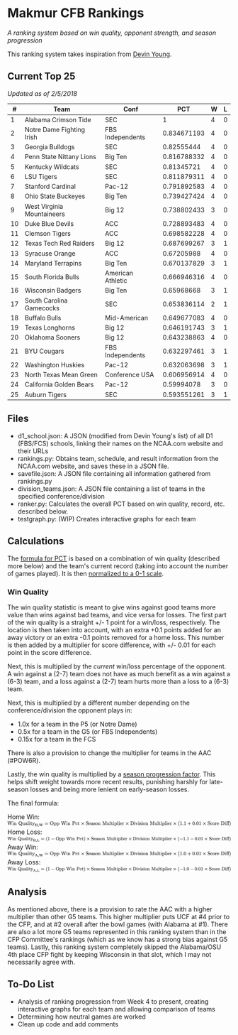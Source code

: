 # Makmur CFB Rankings
*A ranking system based on win quality, opponent strength, and season progression*

This ranking system takes inspiration from [Devin Young](http://www.devinyoungweb.com/blog/cfb-rankings-the-right-way).

## Current Top 25
*Updated as of 2/5/2018*

| #  | Team                       | Conf              | PCT         | W | L |
|----|----------------------------|-------------------|-------------|---|---|
| 1  | Alabama Crimson Tide       | SEC               | 1           | 4 | 0 |
| 2  | Notre Dame Fighting Irish  | FBS Independents  | 0.834671193 | 4 | 0 |
| 3  | Georgia Bulldogs           | SEC               | 0.82555444  | 4 | 0 |
| 4  | Penn State Nittany Lions   | Big Ten           | 0.816788332 | 4 | 0 |
| 5  | Kentucky Wildcats          | SEC               | 0.81345721  | 4 | 0 |
| 6  | LSU Tigers                 | SEC               | 0.811879311 | 4 | 0 |
| 7  | Stanford Cardinal          | Pac-12            | 0.791892583 | 4 | 0 |
| 8  | Ohio State Buckeyes        | Big Ten           | 0.739427424 | 4 | 0 |
| 9  | West Virginia Mountaineers | Big 12            | 0.738802433 | 3 | 0 |
| 10 | Duke Blue Devils           | ACC               | 0.728893483 | 4 | 0 |
| 11 | Clemson Tigers             | ACC               | 0.698582228 | 4 | 0 |
| 12 | Texas Tech Red Raiders     | Big 12            | 0.687699267 | 3 | 1 |
| 13 | Syracuse Orange            | ACC               | 0.67205988  | 4 | 0 |
| 14 | Maryland Terrapins         | Big Ten           | 0.670137829 | 3 | 1 |
| 15 | South Florida Bulls        | American Athletic | 0.666946316 | 4 | 0 |
| 16 | Wisconsin Badgers          | Big Ten           | 0.65968668  | 3 | 1 |
| 17 | South Carolina Gamecocks   | SEC               | 0.653836114 | 2 | 1 |
| 18 | Buffalo Bulls              | Mid-American      | 0.649677083 | 4 | 0 |
| 19 | Texas Longhorns            | Big 12            | 0.646191743 | 3 | 1 |
| 20 | Oklahoma Sooners           | Big 12            | 0.643238863 | 4 | 0 |
| 21 | BYU Cougars                | FBS Independents  | 0.632297461 | 3 | 1 |
| 22 | Washington Huskies         | Pac-12            | 0.632063698 | 3 | 1 |
| 23 | North Texas Mean Green     | Conference USA    | 0.606956914 | 4 | 0 |
| 24 | California Golden Bears    | Pac-12            | 0.59994078  | 3 | 0 |
| 25 | Auburn Tigers              | SEC               | 0.593551261 | 3 | 1 |

## Files

* d1_school.json: A JSON (modified from Devin Young's list) of all D1 (FBS/FCS) schools, linking their names on the NCAA.com website and their URLs
* rankings.py: Obtains team, schedule, and result information from the NCAA.com website, and saves these in a JSON file.
* savefile.json: A JSON file containing all information gathered from rankings.py
* division_teams.json: A JSON file containing a list of teams in the specified conference/division
* ranker.py: Calculates the overall PCT based on win quality, record, etc. described below.
* testgraph.py: (WIP) Creates interactive graphs for each team

## Calculations

The [formula for PCT](/Images/Eqs/Raw_Pct.png "Raw Percentage Formula") is based on a combination of win quality (described more below) and the team's current record (taking into account the number of games played). It is then [normalized to a 0-1 scale](Images/Eqs/Norm_Pct.png "Normalized Percentage").

### Win Quality

The win quality statistic is meant to give wins against good teams more value than wins against bad teams, and vice versa for losses. The first part of the win quality is a straight +/- 1 point for a win/loss, respectively. The location is then taken into account, with an extra +0.1 points added for an away victory or an extra -0.1 points removed for a home loss. This number is then added by a multiplier for score difference, with +/- 0.01 for each point in the score difference.

Next, this is multiplied by the *current* win/loss percentage of the opponent. A win against a (2-7) team does not have as much benefit as a win against a (6-3) team, and a loss against a (2-7) team hurts more than a loss to a (6-3) team.

Next, this is multiplied by a different number depending on the conference/division the opponent plays in:

* 1.0x for a team in the P5 (or Notre Dame)
* 0.5x for a team in the G5 (or FBS Independents)
* 0.15x for a team in the FCS

There is also a provision to change the multiplier for teams in the AAC (#POW6R).

Lastly, the win quality is multiplied by a [season progression factor](/Images/Eqs/Season_Multiplier.png "Season Multiplier"). This helps shift weight towards more recent results, punishing harshly for late-season losses and being more lenient on early-season losses.

The final formula:

Home Win:
![Home Win](/Images/Eqs/WQ_HW.png "Home Win")
Home Loss:
![Home Loss](/Images/Eqs/WQ_HL.png "Home Loss")
Away Win:
![Away Win](/Images/Eqs/WQ_AW.png "Away Win")
Away Loss:
![Away Loss](/Images/Eqs/WQ_AL.png "Away Loss")

## Analysis

As mentioned above, there is a provision to rate the AAC with a higher multiplier than other G5 teams. This higher multiplier puts UCF at #4 prior to the CFP, and at #2 overall after the bowl games (with Alabama at #1). There are also a lot more G5 teams represented in this ranking system than in the CFP Committee's rankings (which as we know has a strong bias against G5 teams). Lastly, this ranking system completely skipped the Alabama/OSU 4th place CFP fight by keeping Wisconsin in that slot, which I may not necessarily agree with.

## To-Do List
* Analysis of ranking progression from Week 4 to present, creating interactive graphs for each team and allowing comparison of teams
* Determining how neutral games are worked
* Clean up code and add comments
